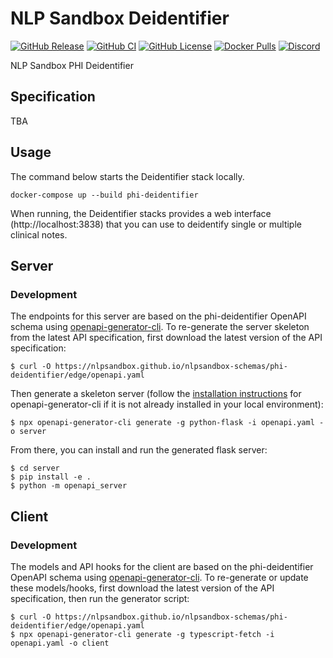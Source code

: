 # NLP Sandbox Deidentifier

[![GitHub Release](https://img.shields.io/github/release/nlpsandbox/phi-deidentifier.svg?include_prereleases&color=94398d&labelColor=555555&logoColor=ffffff&style=for-the-badge&logo=github)](https://github.com/nlpsandbox/phi-deidentifier/releases)
[![GitHub CI](https://img.shields.io/github/workflow/status/nlpsandbox/phi-deidentifier/ci.svg?color=94398d&labelColor=555555&logoColor=ffffff&style=for-the-badge&logo=github)](https://github.com/nlpsandbox/phi-deidentifier)
[![GitHub License](https://img.shields.io/github/license/nlpsandbox/phi-deidentifier.svg?color=94398d&labelColor=555555&logoColor=ffffff&style=for-the-badge&logo=github)](https://github.com/nlpsandbox/phi-deidentifier)
[![Docker Pulls](https://img.shields.io/docker/pulls/nlpsandbox/phi-deidentifier.svg?color=94398d&labelColor=555555&logoColor=ffffff&style=for-the-badge&label=pulls&logo=docker)](https://hub.docker.com/r/nlpsandbox/phi-deidentifier)
[![Discord](https://img.shields.io/discord/770484164393828373.svg?color=94398d&labelColor=555555&logoColor=ffffff&style=for-the-badge&label=Discord&logo=discord)](https://discord.gg/Zb4ymtF "Realtime support / chat with the community and the team")

NLP Sandbox PHI Deidentifier

## Specification

TBA

## Usage

The command below starts the Deidentifier stack locally.

    docker-compose up --build phi-deidentifier

When running, the Deidentifier stacks provides a web interface (http://localhost:3838)
that you can use to deidentify single or multiple clinical notes.

## Server

### Development

The endpoints for this server are based on the phi-deidentifier OpenAPI schema using
[openapi-generator-cli](https://github.com/OpenAPITools/openapi-generator-cli). To re-generate the server skeleton from
the latest API specification, first download the latest version of the API specification:

```
$ curl -O https://nlpsandbox.github.io/nlpsandbox-schemas/phi-deidentifier/edge/openapi.yaml
```

Then generate a skeleton server (follow the [installation
instructions](https://github.com/OpenAPITools/openapi-generator-cli#installation) for openapi-generator-cli if it is not
already installed in your local environment):

```
$ npx openapi-generator-cli generate -g python-flask -i openapi.yaml -o server
```

From there, you can install and run the generated flask server:

```
$ cd server
$ pip install -e .
$ python -m openapi_server
```


## Client

### Development

The models and API hooks for the client are based on the phi-deidentifier
OpenAPI schema using
[openapi-generator-cli](https://github.com/OpenAPITools/openapi-generator-cli).
To re-generate or update these models/hooks, first download the latest
version of the API specification, then run the generator script:

```
$ curl -O https://nlpsandbox.github.io/nlpsandbox-schemas/phi-deidentifier/edge/openapi.yaml
$ npx openapi-generator-cli generate -g typescript-fetch -i openapi.yaml -o client
```

